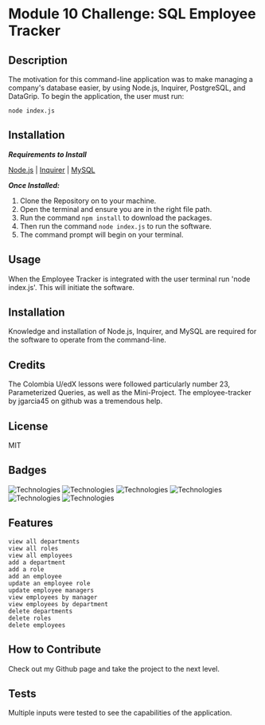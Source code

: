 # Module 10 Challenge: SQL Employee Tracker

## Description
The motivation for this command-line application was to make managing a company's database easier, by using Node.js, Inquirer, PostgreSQL, and DataGrip.
To begin the application, the user must run: 
```
node index.js
```

## Installation
***Requirements to Install***

[Node.js](https://nodejs.org/en/) | [Inquirer](https://www.npmjs.com/package/inquirer) | [MySQL](https://www.npmjs.com/package/mysql2)

***Once Installed:***
1. Clone the Repository on to your machine.
2. Open the terminal and ensure you are in the right file path.
3. Run the command ```npm install``` to download the packages.
4. Then run the command ```node index.js``` to run the software.
5. The command prompt will begin on your terminal.

## Usage
When the Employee Tracker is integrated with the user terminal run 'node index.js'. This will initiate the software.

## Installation
Knowledge and installation of Node.js, Inquirer, and MySQL are required for the software to operate from the command-line.

## Credits
The Colombia U/edX lessons were followed particularly number 23, Parameterized Queries, as well as the Mini-Project. The employee-tracker by jgarcia45 on github was a tremendous help. 

## License
MIT

## Badges
![Technologies](https://img.shields.io/badge/-Git-F05032?logo=Git&logoColor=white)
![Technologies](https://img.shields.io/badge/-JavaScript-007396?logo=JavaScript&logoColor=white)
![Technologies](https://img.shields.io/badge/-Node.js-339933?logo=Node.js&logoColor=white)
![Technologies](https://img.shields.io/badge/-npm-CB3837?logo=npm&logoColor=white)
![Technologies](https://img.shields.io/badge/-MySQL-4479A1?logo=MySQL&logoColor=white)
![Technologies](https://img.shields.io/badge/-Inquirer-000000?logo=&logoColor=white)

## Features
```
view all departments
view all roles
view all employees
add a department
add a role
add an employee
update an employee role
update employee managers
view employees by manager
view employees by department
delete departments
delete roles
delete employees 
```

## How to Contribute
Check out my Github page and take the project to the next level.

## Tests
Multiple inputs were tested to see the capabilities of the application.
